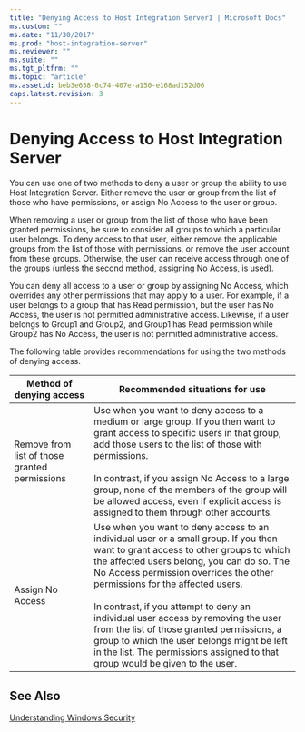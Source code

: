 ```yaml
---
title: "Denying Access to Host Integration Server1 | Microsoft Docs"
ms.custom: ""
ms.date: "11/30/2017"
ms.prod: "host-integration-server"
ms.reviewer: ""
ms.suite: ""
ms.tgt_pltfrm: ""
ms.topic: "article"
ms.assetid: beb3e658-6c74-407e-a150-e168ad152d06
caps.latest.revision: 3
---
```

# Denying Access to Host Integration Server
You can use one of two methods to deny a user or group the ability to use Host Integration Server. Either remove the user or group from the list of those who have permissions, or assign No Access to the user or group.  
  
 When removing a user or group from the list of those who have been granted permissions, be sure to consider all groups to which a particular user belongs. To deny access to that user, either remove the applicable groups from the list of those with permissions, or remove the user account from these groups. Otherwise, the user can receive access through one of the groups (unless the second method, assigning No Access, is used).  
  
 You can deny all access to a user or group by assigning No Access, which overrides any other permissions that may apply to a user. For example, if a user belongs to a group that has Read permission, but the user has No Access, the user is not permitted administrative access. Likewise, if a user belongs to Group1 and Group2, and Group1 has Read permission while Group2 has No Access, the user is not permitted administrative access.  
  
 The following table provides recommendations for using the two methods of denying access.  
  
|Method of denying access|Recommended situations for use|  
|------------------------------|------------------------------------|  
|Remove from list of those granted permissions|Use when you want to deny access to a medium or large group. If you then want to grant access to specific users in that group, add those users to the list of those with permissions.<br /><br /> In contrast, if you assign No Access to a large group, none of the members of the group will be allowed access, even if explicit access is assigned to them through other accounts.|  
|Assign No Access|Use when you want to deny access to an individual user or a small group. If you then want to grant access to other groups to which the affected users belong, you can do so. The No Access permission overrides the other permissions for the affected users.<br /><br /> In contrast, if you attempt to deny an individual user access by removing the user from the list of those granted permissions, a group to which the user belongs might be left in the list. The permissions assigned to that group would be given to the user.|  
  
## See Also  
 [Understanding Windows Security](../core/understanding-windows-security2.md)